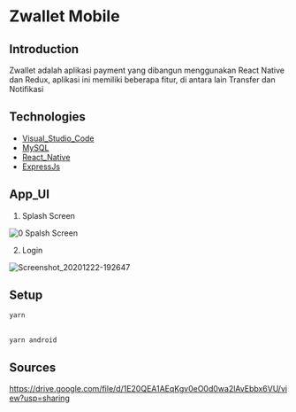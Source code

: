 # Zwallet Mobile

## Introduction

Zwallet adalah aplikasi payment yang dibangun menggunakan React Native dan Redux, aplikasi ini memiliki beberapa fitur, di antara lain Transfer dan Notifikasi 

## Technologies

- [Visual_Studio_Code](https://code.visualstudio.com/)
- [MySQL](https://www.mysql.com/)
- [React_Native](https://reactnative.dev/)
- [ExpressJs](https://expressjs.com/)

## App_UI

1. Splash Screen 

![0  Spalsh Screen](https://user-images.githubusercontent.com/64979984/101771306-4d7b9580-3b1c-11eb-9ae8-77667ec3abb4.png)

2. Login

![Screenshot_20201222-192647](https://user-images.githubusercontent.com/64979984/102910313-f1febf80-44ac-11eb-887f-ccc54d94a502.jpg)


## Setup

`yarn`

<br/>`yarn android`

## Sources

https://drive.google.com/file/d/1E20QEA1AEqKgv0eO0d0wa2lAvEbbx6VU/view?usp=sharing




